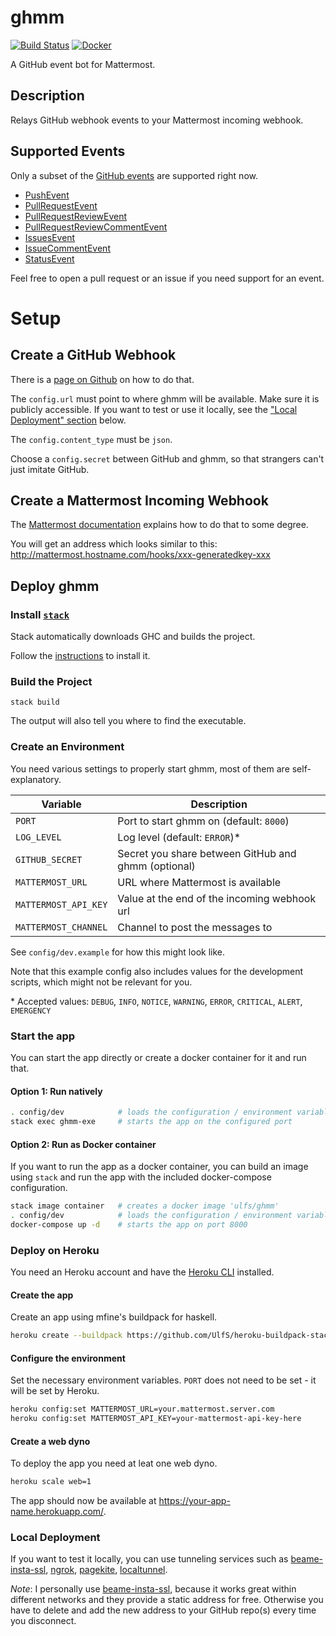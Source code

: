 # ghmm

[![Build Status](https://travis-ci.org/UlfS/ghmm.svg?branch=master)](https://travis-ci.org/UlfS/ghmm)
[![Docker](https://img.shields.io/docker/automated/ulfs/ghmm.svg)](https://hub.docker.com/r/ulfs/ghmm)

A GitHub event bot for Mattermost.

## Description

Relays GitHub webhook events to your Mattermost incoming webhook.

## Supported Events

Only a subset of the [GitHub events](https://developer.github.com/v3/activity/events/types/)
are supported right now.

- [PushEvent](https://developer.github.com/v3/activity/events/types/#pushevent)
- [PullRequestEvent](https://developer.github.com/v3/activity/events/types/#pullrequestevent)
- [PullRequestReviewEvent](https://developer.github.com/v3/activity/events/types/#pullrequestreviewevent)
- [PullRequestReviewCommentEvent](https://developer.github.com/v3/activity/events/types/#pullrequestreviewcommentevent)
- [IssuesEvent](https://developer.github.com/v3/activity/events/types/#issuesevent)
- [IssueCommentEvent](https://developer.github.com/v3/activity/events/types/#issuecommentevent)
- [StatusEvent](https://developer.github.com/v3/activity/events/types/#statusevent)

Feel free to open a pull request or an issue if you need support for an event.

# Setup

## Create a GitHub Webhook

There is a [page on Github](https://developer.github.com/webhooks/creating/) on
how to do that.

The `config.url` must point to where ghmm will be available.
Make sure it is publicly accessible. If you want to test or use it locally,
see the ["Local Deployment" section](#local-deployment) below.

The `config.content_type` must be `json`.

Choose a `config.secret` between GitHub and ghmm, so that strangers can't just
imitate GitHub.

## Create a Mattermost Incoming Webhook

The [Mattermost documentation](https://docs.mattermost.com/developer/webhooks-incoming.html)
explains how to do that to some degree.

You will get an address which looks similar to this:
http://mattermost.hostname.com/hooks/xxx-generatedkey-xxx


## Deploy ghmm

### Install [`stack`](https://www.haskellstack.org/)

Stack automatically downloads GHC and builds the project.

Follow the [instructions](https://docs.haskellstack.org/en/stable/README/#how-to-install)
to install it.

### Build the Project

`stack build`

The output will also tell you where to find the executable.

### Create an Environment

You need various settings to properly start ghmm, most of them are
self-explanatory.

| Variable             | Description
| -------------------- | ----------------------------------------------------- |
| `PORT`               | Port to start ghmm on (default: `8000`)               |
| `LOG_LEVEL`          | Log level (default: `ERROR`)\*                        |
| `GITHUB_SECRET`      | Secret you share between GitHub and ghmm (optional)   |
| `MATTERMOST_URL`     | URL where Mattermost is available                     |
| `MATTERMOST_API_KEY` | Value at the end of the incoming webhook url          |
| `MATTERMOST_CHANNEL` | Channel to post the messages to                       |

See `config/dev.example` for how this might look like.

Note that this example config also includes values for the development scripts,
which might not be relevant for you.

\* Accepted values:
`DEBUG`, `INFO`, `NOTICE`, `WARNING`, `ERROR`, `CRITICAL`, `ALERT`, `EMERGENCY`

### Start the app

You can start the app directly or create a docker container for it and run that.

#### Option 1: Run natively

```sh
. config/dev            # loads the configuration / environment variables
stack exec ghmm-exe     # starts the app on the configured port
```

#### Option 2: Run as Docker container

If you want to run the app as a docker container, you can build an image using
`stack` and run the app with the included docker-compose configuration.

```sh
stack image container   # creates a docker image 'ulfs/ghmm'
. config/dev            # loads the configuration / environment variables
docker-compose up -d    # starts the app on port 8000
```

### Deploy on Heroku

You need an Heroku account and have the [Heroku CLI](https://devcenter.heroku.com/articles/heroku-cli) installed.

#### Create the app

Create an app using mfine's buildpack for haskell.

```sh
heroku create --buildpack https://github.com/UlfS/heroku-buildpack-stack.git your-app-name
```

#### Configure the environment

Set the necessary environment variables.
`PORT` does not need to be set - it will be set by Heroku.

```sh
heroku config:set MATTERMOST_URL=your.mattermost.server.com
heroku config:set MATTERMOST_API_KEY=your-mattermost-api-key-here
```

#### Create a web dyno

To deploy the app you need at leat one web dyno.

```sh
heroku scale web=1
```

The app should now be available at https://your-app-name.herokuapp.com/.


### Local Deployment

If you want to test it locally, you can use tunneling services such as
[beame-insta-ssl](https://github.com/beameio/beame-insta-ssl), [ngrok](https://ngrok.com/),
[pagekite](https://pagekite.net/), [localtunnel](https://localtunnel.me).

*Note*:
I personally use [beame-insta-ssl](https://github.com/beameio/beame-insta-ssl),
because it works great within different networks and they provide a static
address for free. Otherwise you have to delete and add the new address to your
GitHub repo(s) every time you disconnect.
